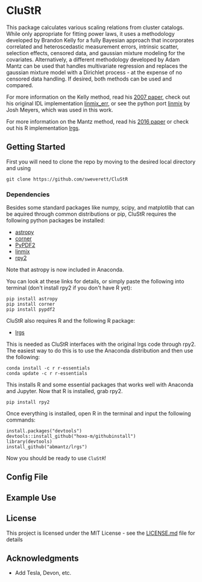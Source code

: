 # CluStR

This package calculates various scaling relations from cluster catalogs. While only appropriate for fitting power laws, it uses a methodology developed by Brandon Kelly for a fully Bayesian approach that incorporates correlated and heteroscedastic measurement errors, intrinsic scatter, selection effects, censored data, and gaussian mixture modeling for the covariates. Alternatively, a different methodology developed by Adam Mantz can be used that handles multivariate regression and replaces the gaussian mixture model with a Dirichlet process - at the expense of no censored data handling. If desired, both methods can be used and compared.

For more information on the Kelly method, read his [2007 paper](https://arxiv.org/pdf/0705.2774.pdf), check out his original IDL implementation [linmix_err](https://idlastro.gsfc.nasa.gov/ftp/pro/math/linmix_err.pro), or see the python port [linmix](https://github.com/jmeyers314/linmix) by Josh Meyers, which was used in this work.

For more information on the Mantz method, read his [2016 paper](https://arxiv.org/pdf/1509.00908.pdf) or check out his R implementation [lrgs](https://github.com/abmantz/lrgs).

## Getting Started

First you will need to clone the repo by moving to the desired local directory and using

```
git clone https://github.com/sweverett/CluStR
```

### Dependencies

Besides some standard packages like numpy, scipy, and matplotlib that can be aquired through common distributions or pip, CluStR requires the following python packages be installed:

* [astropy](http://www.astropy.org/)
* [corner](http://corner.readthedocs.io/en/latest/)
* [PyPDF2](http://pythonhosted.org/PyPDF2/)
* [linmix]()
* [rpy2]()


Note that astropy is now included in Anaconda.


You can look at these links for details, or simply paste the following into terminal (don't install rpy2 if you don't have R yet):

```
pip install astropy
pip install corner
pip install pypdf2
```

CluStR also requires R and the following R package:

* [lrgs](https://github.com/abmantz/lrgs)

This is needed as CluStR interfaces with the original lrgs code through rpy2. The easiest way to do this is to use the Anaconda distribution and then use the following:

```
conda install -c r r-essentials
conda update -c r r-essentials
```

This installs R and some essential packages that works well with Anaconda and Jupyter. Now that R is installed, grab rpy2.

```
pip install rpy2
```

Once everything is installed, open R in the terminal and input the following commands:

```
install.packages("devtools")
devtools::install_github("hoxo-m/githubinstall")
library(devtools)
install_github("abmantz/lrgs")
```

Now you should be ready to use `CluStR`!

## Config File

## Example Use

## License

This project is licensed under the MIT License - see the [LICENSE.md](LICENSE.md) file for details

## Acknowledgments

* Add Tesla, Devon, etc.
